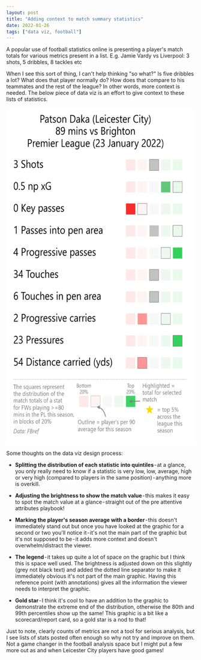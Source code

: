 ```yaml
---
layout: post
title: "Adding context to match summary statistics"
date: 2022-01-26
tags: ["data viz, football"]
---
```


A popular use of football statistics online is presenting a player's match totals for various metrics present in a list. E.g. Jamie Vardy vs Liverpool: 3 shots, 5 dribbles, 8 tackles etc

When I see this sort of thing, I can't help thinking "so what?" Is five dribbles a lot? What does that player normally do? How does that compare to his teammates and the rest of the league? In other words, more context is needed. The below piece of data viz is an effort to give context to these lists of statistics. 

<img src="https://raw.githubusercontent.com/georgeball95/georgeball95.github.io/main/assets/match_summary_Patson%20Daka_2022-01-23.png" width="600" height="900" align="center">

Some thoughts on the data viz design process:

* <b>Splitting the distribution of each statistic into quintiles</b> - at a glance, you only really need to know if a statistic is very low, low, average, high or very high (compared to players in the same position) - anything more is overkill. 

* <b>Adjusting the brightness to show the match value</b> - this makes it easy to spot the match value at a glance - straight out of the pre attentive attributes playbook! 

* <b>Marking the player's season average with a border</b> - this doesn't immediately stand out but once you have looked at the graphic for a second or two you'll notice it - it's not the main part of the graphic but it's not supposed to be - it adds more context and doesn't overwhelm/distract the viewer. 

* <b>The legend</b> - it takes up quite a lot of space on the graphic but I think this is space well used. The brightness is adjusted down on this slightly (grey not black text) and added the dotted line separator to make it immediately obvious it's not part of the main graphic. Having this reference point (with annotations) gives all the information the viewer needs to interpret the graphic. 

* <b>Gold star</b> - I think it's cool to have an addition to the graphic to demonstrate the extreme end of the distribution, otherwise the 80th and 99th percentiles show up the same! This graphic is a bit like a scorecard/report card, so a gold star is a nod to that!

Just to note, clearly counts of metrics are not a tool for serious analysis, but I see lists of stats posted often enough so why not try and improve on them. Not a game changer in the football analysis space but I might put a few more out as and when Leicester City players have good games!




